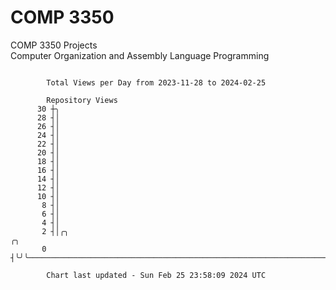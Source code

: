 # COMP 3350
COMP 3350 Projects  
Computer Organization and Assembly Language Programming

```

        Total Views per Day from 2023-11-28 to 2024-02-25

        Repository Views
      30 ┼╮
      28 ┤│
      26 ┤│
      24 ┤│
      22 ┤│
      20 ┤│
      18 ┤│
      16 ┤│
      14 ┤│
      12 ┤│
      10 ┤│
       8 ┤│
       6 ┤│
       4 ┤│
       2 ┤│╭╮                                                                                 ╭╮
       0 ┤╰╯╰─────────────────────────────────────────────────────────────────────────────────╯╰───

        Chart last updated - Sun Feb 25 23:58:09 2024 UTC
        
```
